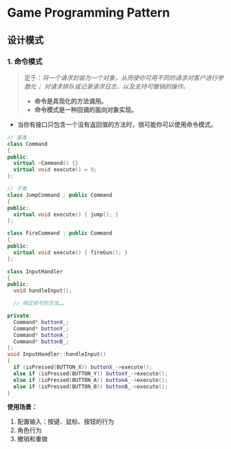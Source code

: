 # Game Programming Pattern

##  设计模式

### 1. 命令模式

> 定于：*将一个请求封装为一个对象，从而使你可用不同的请求对客户进行参数化； 对请求排队或记录请求日志，以及支持可撤销的操作。*
>
> * **命令是具现化的方法调用。**
> * **命令模式是一种回调的面向对象实现。**

* 当你有接口只包含一个没有返回值的方法时，很可能你可以使用命令模式。

```cpp
// 基类
class Command
{
public:
  virtual ~Command() {}
  virtual void execute() = 0;
};

// 子类
class JumpCommand : public Command
{
public:
  virtual void execute() { jump(); }
};

class FireCommand : public Command
{
public:
  virtual void execute() { fireGun(); }
};

class InputHandler
{
public:
  void handleInput();

  // 绑定命令的方法……

private:
  Command* buttonX_;
  Command* buttonY_;
  Command* buttonA_;
  Command* buttonB_;
};
void InputHandler::handleInput()
{
  if (isPressed(BUTTON_X)) buttonX_->execute();
  else if (isPressed(BUTTON_Y)) buttonY_->execute();
  else if (isPressed(BUTTON_A)) buttonA_->execute();
  else if (isPressed(BUTTON_B)) buttonB_->execute();
}
```

**使用场景：**

1. 配置输入：按键、鼠标、按钮的行为
2. 角色行为
3. 撤销和重做
